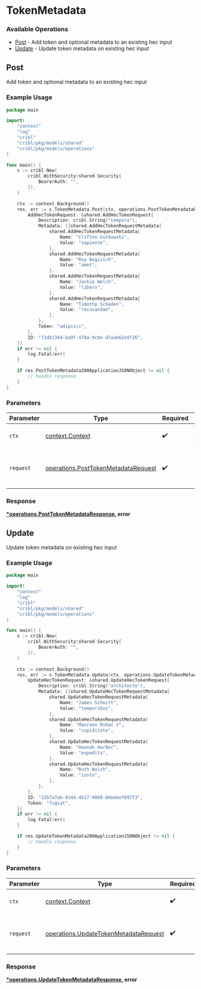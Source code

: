 # TokenMetadata

### Available Operations

* [Post](#post) - Add token and optional metadata to an existing hec input
* [Update](#update) - Update token metadata on existing hec input

## Post

Add token and optional metadata to an existing hec input

### Example Usage

```go
package main

import(
	"context"
	"log"
	"cribl"
	"cribl/pkg/models/shared"
	"cribl/pkg/models/operations"
)

func main() {
    s := cribl.New(
        cribl.WithSecurity(shared.Security{
            BearerAuth: "",
        }),
    )

    ctx := context.Background()
    res, err := s.TokenMetadata.Post(ctx, operations.PostTokenMetadataRequest{
        AddHecTokenRequest: &shared.AddHecTokenRequest{
            Description: cribl.String("tempora"),
            Metadata: []shared.AddHecTokenRequestMetadata{
                shared.AddHecTokenRequestMetadata{
                    Name: "Clifton Gutkowski",
                    Value: "sapiente",
                },
                shared.AddHecTokenRequestMetadata{
                    Name: "Roy Bogisich",
                    Value: "amet",
                },
                shared.AddHecTokenRequestMetadata{
                    Name: "Jackie Welch",
                    Value: "libero",
                },
                shared.AddHecTokenRequestMetadata{
                    Name: "Timothy Schaden",
                    Value: "recusandae",
                },
            },
            Token: "adipisci",
        },
        ID: "72db1344-ba9f-478a-9c0e-d7aab62e9726",
    })
    if err != nil {
        log.Fatal(err)
    }

    if res.PostTokenMetadata200ApplicationJSONObject != nil {
        // handle response
    }
}
```

### Parameters

| Parameter                                                                                  | Type                                                                                       | Required                                                                                   | Description                                                                                |
| ------------------------------------------------------------------------------------------ | ------------------------------------------------------------------------------------------ | ------------------------------------------------------------------------------------------ | ------------------------------------------------------------------------------------------ |
| `ctx`                                                                                      | [context.Context](https://pkg.go.dev/context#Context)                                      | :heavy_check_mark:                                                                         | The context to use for the request.                                                        |
| `request`                                                                                  | [operations.PostTokenMetadataRequest](../../models/operations/posttokenmetadatarequest.md) | :heavy_check_mark:                                                                         | The request object to use for the request.                                                 |


### Response

**[*operations.PostTokenMetadataResponse](../../models/operations/posttokenmetadataresponse.md), error**


## Update

Update token metadata on existing hec input

### Example Usage

```go
package main

import(
	"context"
	"log"
	"cribl"
	"cribl/pkg/models/shared"
	"cribl/pkg/models/operations"
)

func main() {
    s := cribl.New(
        cribl.WithSecurity(shared.Security{
            BearerAuth: "",
        }),
    )

    ctx := context.Background()
    res, err := s.TokenMetadata.Update(ctx, operations.UpdateTokenMetadataRequest{
        UpdateHecTokenRequest: &shared.UpdateHecTokenRequest{
            Description: cribl.String("architecto"),
            Metadata: []shared.UpdateHecTokenRequestMetadata{
                shared.UpdateHecTokenRequestMetadata{
                    Name: "James Schmitt",
                    Value: "temporibus",
                },
                shared.UpdateHecTokenRequestMetadata{
                    Name: "Maureen Rohan V",
                    Value: "cupiditate",
                },
                shared.UpdateHecTokenRequestMetadata{
                    Name: "Hannah Harber",
                    Value: "expedita",
                },
                shared.UpdateHecTokenRequestMetadata{
                    Name: "Ruth Walsh",
                    Value: "iusto",
                },
            },
        },
        ID: "12b7a7ab-0344-4b17-9068-8deebef897f3",
        Token: "fugiat",
    })
    if err != nil {
        log.Fatal(err)
    }

    if res.UpdateTokenMetadata200ApplicationJSONObject != nil {
        // handle response
    }
}
```

### Parameters

| Parameter                                                                                      | Type                                                                                           | Required                                                                                       | Description                                                                                    |
| ---------------------------------------------------------------------------------------------- | ---------------------------------------------------------------------------------------------- | ---------------------------------------------------------------------------------------------- | ---------------------------------------------------------------------------------------------- |
| `ctx`                                                                                          | [context.Context](https://pkg.go.dev/context#Context)                                          | :heavy_check_mark:                                                                             | The context to use for the request.                                                            |
| `request`                                                                                      | [operations.UpdateTokenMetadataRequest](../../models/operations/updatetokenmetadatarequest.md) | :heavy_check_mark:                                                                             | The request object to use for the request.                                                     |


### Response

**[*operations.UpdateTokenMetadataResponse](../../models/operations/updatetokenmetadataresponse.md), error**

